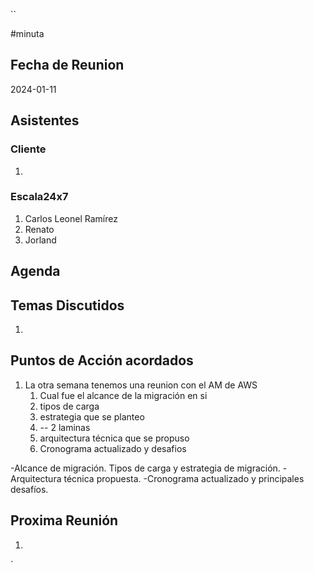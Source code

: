 ``

#minuta
## Fecha de Reunion
2024-01-11

## Asistentes

### Cliente
1. 
### Escala24x7
1. Carlos Leonel Ramírez
2. Renato
3. Jorland

## Agenda

## Temas Discutidos
1. 

## Puntos de Acción acordados
1. La otra semana tenemos una reunion con el AM de AWS
	1. Cual fue el alcance de la migración en si
	2. tipos de carga
	3. estrategia que se planteo
	4. -- 2 laminas
	5. arquitectura técnica que se propuso
	6. Cronograma actualizado y desafios

-Alcance de migración. Tipos de carga y estrategia de migración.
-Arquitectura técnica propuesta. 
-Cronograma actualizado y principales desafíos.

## Proxima Reunión
1.  

`